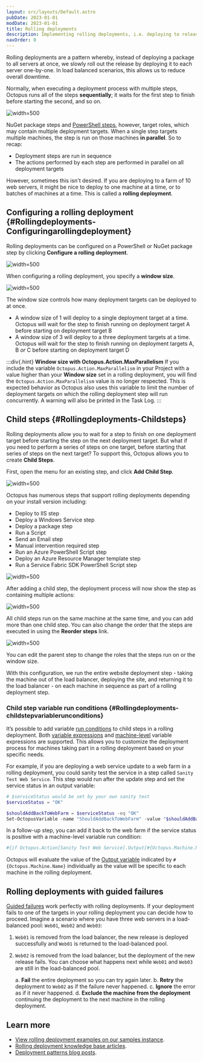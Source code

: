 ```yaml
---
layout: src/layouts/Default.astro
pubDate: 2023-01-01
modDate: 2023-01-01
title: Rolling deployments
description: Implementing rolling deployments, i.e. deploying to release to servers one-by-one, with Octopus.
navOrder: 0
---
```


Rolling deployments are a pattern whereby, instead of deploying a package to all servers at once, we slowly roll out the release by deploying it to each server one-by-one. In load balanced scenarios, this allows us to reduce overall downtime.

Normally, when executing a deployment process with multiple steps, Octopus runs all of the steps **sequentially**; it waits for the first step to finish before starting the second, and so on.

![](/docs/deployments/patterns/images/normal-deployment.png "width=500")

NuGet package steps and [PowerShell steps](/docs/deployments/custom-scripts), however, target roles, which may contain multiple deployment targets. When a single step targets multiple machines, the step is run on those machines **in parallel**. So to recap:

- Deployment steps are run in sequence
- The actions performed by each step are performed in parallel on all deployment targets

However, sometimes this isn't desired. If you are deploying to a farm of 10 web servers, it might be nice to deploy to one machine at a time, or to batches of machines at a time. This is called a **rolling deployment**.

## Configuring a rolling deployment {#Rollingdeployments-Configuringarollingdeployment}

Rolling deployments can be configured on a PowerShell or NuGet package step by clicking **Configure a rolling deployment**.

![](/docs/deployments/patterns/images/rolling-deployments-select.png "width=500")

When configuring a rolling deployment, you specify a **window size**.

![](/docs/deployments/patterns/images/rolling-deployments-window-size.png "width=500")

The window size controls how many deployment targets can be deployed to at once.

- A window size of 1 will deploy to a single deployment target at a time. Octopus will wait for the step to finish running on deployment target A before starting on deployment target B
- A window size of 3 will deploy to a three deployment targets at a time. Octopus will wait for the step to finish running on deployment targets A, B *or* C before starting on deployment target D

:::div{.hint}
**Window size with Octopus.Action.MaxParallelism**
If you include the variable `Octopus.Action.MaxParallelism` in your Project with a value higher than your **Window size** set in a rolling deployment, you will find the `Octopus.Action.MaxParallelism` value is no longer respected. This is expected behavior as Octopus also uses this variable to limit the number of deployment targets on which the rolling deployment step will run concurrently. A warning will also be printed in the Task Log.
:::

## Child steps {#Rollingdeployments-Childsteps}

Rolling deployments allow you to wait for a step to finish on one deployment target before starting the step on the next deployment target. But what if you need to perform a series of steps on one target, before starting that series of steps on the next target? To support this, Octopus allows you to create **Child Steps**.

First, open the menu for an existing step, and click **Add Child Step**.

![](/docs/deployments/patterns/images/rolling-deployments-child-step.png "width=500")

Octopus has numerous steps that support rolling deployments depending on your install version including:

- Deploy to IIS step
- Deploy a Windows Service step
- Deploy a package step
- Run a Script
- Send an Email step
- Manual intervention required step
- Run an Azure PowerShell Script step
- Deploy an Azure Resource Manager template step
- Run a Service Fabric SDK PowerShell Script step

![](/docs/deployments/patterns/images/rolling-deployments-package-type.png "width=500")

After adding a child step, the deployment process will now show the step as containing multiple actions:

![](/docs/deployments/patterns/images/rolling-deployments-multiple-actions.png "width=500")

All child steps run on the same machine at the same time, and you can add more than one child step. You can also change the order that the steps are executed in using the **Reorder steps** link.

![](/docs/deployments/patterns/images/rolling-deployments-reorder.png "width=500")

You can edit the parent step to change the roles that the steps run on or the window size.

With this configuration, we run the entire website deployment step - taking the machine out of the load balancer, deploying the site, and returning it to the load balancer - on each machine in sequence as part of a rolling deployment step.


### Child step variable run conditions {#Rollingdeployments-childstepvariablerunconditions}

It’s possible to add variable [run conditions](/docs/projects/steps/conditions) to child steps in a rolling deployment. Both [variable expressions](/docs/projects/steps/conditions/#variable-expressions) and [machine-level](/docs/projects/steps/conditions/#machine-level-variable-expressions) variable expressions are supported. This allows you to customize the deployment process for machines taking part in a rolling deployment based on your specific needs.

For example, if you are deploying a web service update to a web farm in a rolling deployment, you could sanity test the service in a step called `Sanity Test Web Service`. This step would run after the update step and set the service status in an output variable:

```powershell
# $serviceStatus would be set by your own sanity test
$serviceStatus = "OK" 

$shouldAddBackToWebFarm = $serviceStatus -eq "OK"
Set-OctopusVariable -name "ShouldAddBackToWebFarm" -value "$shouldAddBackToWebFarm"
```

In a follow-up step, you can add it back to the web farm if the service status is positive with a machine-level variable run condition:

```powershell
#{if Octopus.Action[Sanity Test Web Service].Output[#{Octopus.Machine.Name}].ShouldAddBackToWebFarm == "True"}True#{/if}
```

Octopus will evaluate the value of the [Output variable](/docs/projects/variables/output-variables) indicated by `#{Octopus.Machine.Name}` individually as the value will be specific to each machine in the rolling deployment.

## Rolling deployments with guided failures

[Guided failures](/docs/releases/guided-failures) work perfectly with rolling deployments. If your deployment fails to one of the targets in your rolling deployment you can decide how to proceed. Imagine a scenario where you have three web servers in a load-balanced pool: `Web01`, `Web02` and `Web03`:

1. `Web01` is removed from the load balancer, the new release is deployed successfully and `Web01` is returned to the load-balanced pool.
2. `Web02` is removed from the load balancer, but the deployment of the new release fails. You can choose what happens next while `Web01` and `Web03` are still in the load-balanced pool.

    a. **Fail** the entire deployment so you can try again later.
    b. **Retry** the deployment to `Web02` as if the failure never happened.
    c. **Ignore** the error as if it never happened.
    d. **Exclude the machine from the deployment** continuing the deployment to the next machine in the rolling deployment.

## Learn more
- [View rolling deployment examples on our samples instance](https://oc.to/PatternRollingSamplesSpace).
- [Rolling deployment knowledge base articles](https://oc.to/RollingDeployTaggedKBArticles).
- [Deployment patterns blog posts](https://octopus.com/blog/tag/Deployment%20Patterns).
